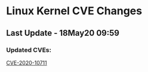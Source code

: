 
# **Linux Kernel CVE Changes**

## Last Update - 18May20 09:59

### **Updated CVEs:**

[CVE-2020-10711](cves/CVE-2020-10711)  
